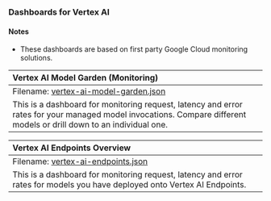 ### Dashboards for Vertex AI 

#### Notes

- These dashboards are based on first party Google Cloud monitoring solutions.

|Vertex AI Model Garden (Monitoring)|
|:------------------|
|Filename: [vertex-ai-model-garden.json](vertex-ai-model-garden.json)|
|This is a dashboard for monitoring request, latency and error rates for your managed model invocations. Compare different models or drill down to an individual one. |

|Vertex AI Endpoints Overview|
|:------------------|
|Filename: [vertex-ai-endpoints.json](vertex-ai-endpoints.json)|
|This is a dashboard for monitoring request, latency and error rates for models you have deployed onto Vertex AI Endpoints. |

